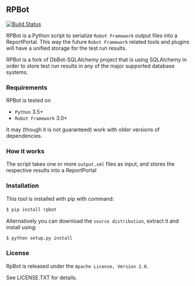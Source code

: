 ## RPBot

[![Build Status](https://travis-ci.com/doyou89/RPBot.svg?branch=master)](https://travis-ci.com/doyou89/RPBot)

RPBot is a Python script to serialize `Robot Framework`  output files into
a ReportPortal. This way the future `Robot Framework` related tools and
plugins will have a unified storage for the test run results.

RPBot is a fork of DbBot-SQLAlchemy project that is using SQLAlchemy in order
to store test run results in any of the major supported database systems.

### Requirements

RPBot is tested on

-  `Python` 3.5+
-  `Robot Framework` 3.0+

It may (though it is not guaranteed) work with older versions of dependencies.

### How it works

The script takes one or more `output.xml` files as input, and stores
the respective results into a ReportPortal

### Installation

This tool is installed with pip with command:
```sh
$ pip install rpbot
```

Alternatively you can download the `source distribution`, extract it and
install using:

```sh
$ python setup.py install
```

### License

RpBot is released under the `Apache License, Version 2.0`.

See LICENSE.TXT for details.
